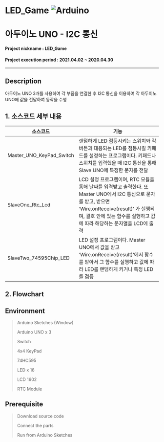 # LED_Game  ![Arduino](https://img.shields.io/badge/-Arduino-00979D?style=for-the-badge&logo=Arduino&logoColor=white)
# 아두이노 UNO - I2C 통신

#### Project nickname : LED_Game
#### Project execution period : 2021.04.02 ~ 2020.04.30
-----------------------
## Description
아두이노 UNO 3개를 사용하여 각 부품을 연결한 후 I2C 통신을 이용하여 각 아두이노 UNO에 값을 전달하여 동작을 수행

## 1. 소스코드 세부 내용
|소스코드|기능|
|------|---|
|Master_UNO_KeyPad_Switch|랜덤하게 LED 점등시키는 스위치와 각 버튼과 대응되는 LED를 점등시킬 키패드를 설정하는 프로그램이다. 키패드나 스위치를 입력했을 때 I2C 통신을 통해 Slave UNO에 특정한 문자를 전달|
|SlaveOne_Rtc_Lcd|LCD 설정 프로그램이며, RTC 모듈을 통해 날짜를 입력받고 출력한다. 또 Master UNO에서 I2C 통신으로 문자를 받고, 받으면 ‘Wire.onReceive(result)’ 가 실행되며, 괄호 안에 있는 함수를 실행하고 값에 따라 해당하는 문자열을 LCD에 출력|
|SlaveTwo_74595Chip_LED|LED 설정 프로그램이다. Master UNO에서 값을 받고 ‘Wire.onReceive(result)’에서 함수를 받아서 그 함수를 실행하고 값에 따라 LED를 랜덤하게 키거나 특정 LED를 점등|

## 2. Flowchart




## Environment

> Arduino Sketches (Window)
> 
> Arduino UNO x 3
>
> Switch
>
> 4x4 KeyPad
>
> 74HC595
>
> LED x 16
>
> LCD 1602
>
> RTC Module


## Prerequisite
> Download source code
> 
> Connect the parts
>
> Run from Arduino Sketches
